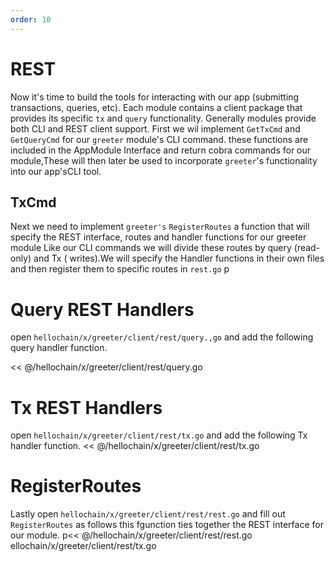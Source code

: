 ```yaml
---
order: 10
---
```


# REST

Now it's time to build the tools for interacting with our app (submitting
transactions, queries, etc). Each module contains a client package that
provides its specific `tx` and `query` functionality. Generally modules provide
both CLI and REST client support. First we wil implement `GetTxCmd` and `GetQueryCmd` for our `greeter`
module's CLI command. these functions are included in the AppModule Interface and return cobra commands for our module,These will then later be used to incorporate
`greeter`'s functionality into our app'sCLI tool.

## TxCmd

Next we need to implement `greeter's`  `RegisterRoutes` a function that will specify the REST interface, routes and handler functions for our greeter module Like our CLI commands we will divide these routes by query (read-only) and Tx ( writes).We will specify the Handler functions in their own files and then register them to specific routes in `rest.go`
p
# Query REST Handlers
open `hellochain/x/greeter/client/rest/query.,go` and add the following query handler function.

<< @/hellochain/x/greeter/client/rest/query.go

# Tx REST Handlers
open `hellochain/x/greeter/client/rest/tx.go` and add the following Tx handler function.
<< @/hellochain/x/greeter/client/rest/tx.go

# RegisterRoutes
Lastly open `hellochain/x/greeter/client/rest/rest.go` and fill out `RegisterRoutes` as follows this fgunction ties together the REST interface for our module.
p<< @/hellochain/x/greeter/client/rest/rest.go
ellochain/x/greeter/client/rest/tx.go
